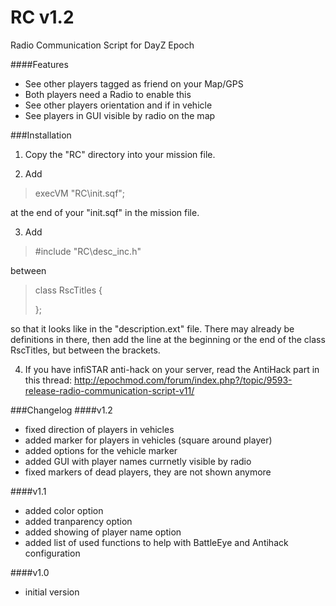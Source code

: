 RC v1.2
==

Radio Communication Script for DayZ Epoch

####Features
* See other players tagged as friend on your Map/GPS
* Both players need a Radio to enable this
* See other players orientation and if in vehicle
* See players in GUI visible by radio on the map

###Installation
1. Copy the "RC" directory into your mission file.

2. Add
  > execVM "RC\init.sqf";

  at the end of your "init.sqf" in the mission file.
  
3. Add
  > \#include "RC\desc_inc.h"
  
  between
  
  > class RscTitles
  > {
  > 
  > };
  
  so that it looks like in the "description.ext" file. There may already be definitions in there, then add the line at the beginning or the end of the class RscTitles, but between the brackets.

4. If you have infiSTAR anti-hack on your server, read the AntiHack part in this thread: http://epochmod.com/forum/index.php?/topic/9593-release-radio-communication-script-v11/

###Changelog
####v1.2
* fixed direction of players in vehicles
* added marker for players in vehicles (square around player)
* added options for the vehicle marker
* added GUI with player names currnetly visible by radio
* fixed markers of dead players, they are not shown anymore

####v1.1
* added color option
* added tranparency option
* added showing of player name option
* added list of used functions to help with BattleEye and Antihack configuration

####v1.0
* initial version